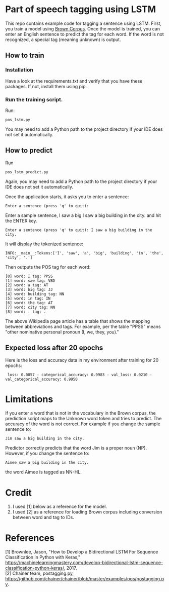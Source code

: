 # Part of speech tagging using LSTM

This repo contains example code for tagging a sentence using LSTM.
First, you train a model using [Brown Corpus](https://en.wikipedia.org/wiki/Brown_Corpus).
Once the model is trained, you can enter an English sentence to predict the tag for each word.
If the word is not recognized, a special tag <UNK> (meaning unknown) is output.

## How to train
### Installation
Have a look at the requirements.txt and verify that you have these packages.  If not, install them using pip.

### Run the training script.
Run:
```console
pos_lstm.py
```

You may need to add a Python path to the project directory if your IDE does not set it automatically.

## How to predict
Run
```console
pos_lstm_predict.py
```

Again, you may need to add a Python path to the project directory if your IDE does not set it automatically.

Once the application starts, it asks you to enter a sentence:

```console
Enter a sentence (press 'q' to quit):
```

Enter a sample sentence, 
I saw a big I saw a big building in the city.
and hit the ENTER key.

```console
Enter a sentence (press 'q' to quit): I saw a big building in the city.
```

It will display the tokenized sentence:
```console
INFO:__main__:Tokens:['I', 'saw', 'a', 'big', 'building', 'in', 'the', 'city', '.']
```

Then outputs the POS tag for each word:
```console
[0] word: I tag: PPSS
[1] word: saw tag: VBD
[2] word: a tag: AT
[3] word: big tag: JJ
[4] word: building tag: NN
[5] word: in tag: IN
[6] word: the tag: AT
[7] word: city tag: NN
[8] word: . tag: .
```

The above Wikipedia page article has a table that shows the mapping between abbreviations and tags. For example, per the table "PPSS" means "other nominative personal pronoun (I, we, they, you)."

## Expected loss after 20 epochs
Here is the loss and accuracy data in my environment after training for 20 epochs:<br>
```console
 loss: 0.0057 - categorical_accuracy: 0.9983 - val_loss: 0.0210 - val_categorical_accuracy: 0.9950
```

# Limitations
If you enter a word that is not in the vocabulary in the Brown corpus, the prediction script maps to the Unknown word token and tries to predict.
The accuracy of the word is not correct.  For example if you change the sample sentence to:
```console
Jim saw a big building in the city.
```
Predictor correctly predicts that the word Jim is a proper noun (NP).  However, if you change the sentence to:
```console
Aimee saw a big building in the city.
```
the word Aimee is tagged as NN-HL.

# Credit
1. I used \[1\] below as a reference for the model.<br>
2. I used \[2\] as a reference for loading Brown corpus including conversion between word and tag to IDs.

# References
\[1\] Brownlee, Jason, "How to Develop a Bidirectional LSTM For Sequence Classification in Python with Keras,"
 https://machinelearningmastery.com/develop-bidirectional-lstm-sequence-classification-python-keras/, 2017.<br>
\[2\] Chainer team, postagging.py, https://github.com/chainer/chainer/blob/master/examples/pos/postagging.py.
